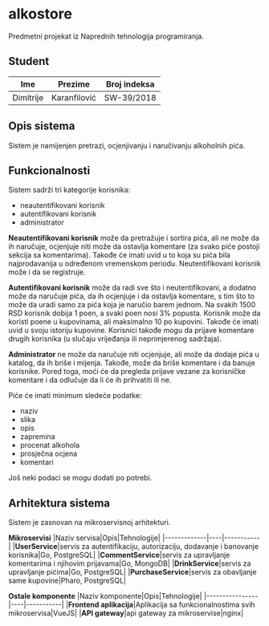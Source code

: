 # alkostore
Predmetni projekat iz Naprednih tehnologija programiranja.

## Student
|Ime|Prezime|Broj indeksa|
|---|-------|------------|
|Dimitrije|Karanfilović|SW-39/2018|

## Opis sistema
Sistem je namijenjen pretrazi, ocjenjivanju i naručivanju alkoholnih pića. 

## Funkcionalnosti
Sistem sadrži tri kategorije korisnika:
 * neautentifikovani korisnik
 * autentifikovani korisnik
 * administrator


**Neautentifikovani korisnik** može da pretražuje i sortira pića, ali ne može da ih naručuje, ocjenjuje niti može da ostavlja komentare (za svako piće postoji sekcija sa komentarima). Takođe će imati uvid u to koja su pića bila najprodavanija u određenom vremenskom periodu. Neutentifikovani korisnik može i da se registruje.

**Autentifikovani korisnik** može da radi sve što i neutentifikovani, a dodatno može da naručuje pića, da ih ocjenjuje i da ostavlja komentare, s tim što to može da uradi samo za pića koja je naručio barem jednom. Na svakih 1500 RSD korisnik dobija 1 poen, a svaki poen nosi 3% popusta. Korisnik može da koristi poene u kupovinama, ali maksimalno 10 po kupovini. Takođe će imati uvid u svoju istoriju kupovine. Korisnici takođe mogu da prijave komentare drugih korisnika (u slučaju vrijeđanja ili neprimjerenog sadržaja).

**Administrator** ne može da naručuje niti ocjenjuje, ali može da dodaje pića u katalog, da ih briše i mijenja. Takođe, može da briše komentare i da banuje korisnike. Pored toga, moći će da pregleda prijave vezane za korisničke komentare i da odlučuje da li će ih prihvatiti ili ne.

Piće će imati minimum sledeće podatke:
 * naziv
 * slika
 * opis
 * zapremina
 * procenat alkohola
 * prosječna ocjena
 * komentari

Još neki podaci se mogu dodati po potrebi.

## Arhitektura sistema
Sistem je zasnovan na mikroservisnoj arhitekturi.


**Mikroservisi**
|Naziv servisa|Opis|Tehnologije|
|-------------|----|-----------|
|**UserService**|servis za autentifikaciju, autorizaciju, dodavanje i banovanje korisnika|Go, PostgreSQL|
|**CommentService**|servis za upravljanje komentarima i njihovim prijavama|Go, MongoDB|
|**DrinkService**|servis za upravljanje pićima|Go, PostgreSQL|
|**PurchaseService**|servis za obavljanje same kupovine|Pharo, PostgreSQL|

**Ostale komponente**
|Naziv komponente|Opis|Tehnologije|
|----------------|----|-----------|
|**Frontend aplikacija**|Aplikacija sa funkcionalnostima svih mikroservisa|VueJS|
|**API gateway**|api gateway za mikroservise|nginx|





